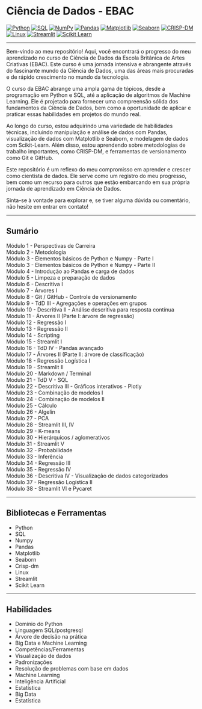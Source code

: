 # Ciência de Dados - EBAC
[![Python](https://img.shields.io/badge/Python-3776AB?style=for-the-badge&logo=python&logoColor=white)](https://www.python.org/)
[![SQL](https://img.shields.io/badge/SQL-4479A1?style=for-the-badge&logo=sql&logoColor=white)](https://pt.wikipedia.org/wiki/SQL)
[![NumPy](https://img.shields.io/badge/NumPy-013243?style=for-the-badge&logo=numpy&logoColor=white)](https://numpy.org/)
[![Pandas](https://img.shields.io/badge/Pandas-150458?style=for-the-badge&logo=pandas&logoColor=white)](https://pandas.pydata.org/)
[![Matplotlib](https://img.shields.io/badge/Matplotlib-3776AB?style=for-the-badge&logo=matplotlib&logoColor=white)](https://matplotlib.org/)
[![Seaborn](https://img.shields.io/badge/Seaborn-4EAE4E?style=for-the-badge&logo=seaborn&logoColor=white)](https://seaborn.pydata.org/)
[![CRISP-DM](https://img.shields.io/badge/CRISP--DM-000000?style=for-the-badge)](https://en.wikipedia.org/wiki/Cross_Industry_Standard_Process_for_Data_Mining)
[![Linux](https://img.shields.io/badge/Linux-FCC624?style=for-the-badge&logo=linux&logoColor=black)](https://www.linux.org/)
[![Streamlit](https://img.shields.io/badge/Streamlit-FF4B4B?style=for-the-badge&logo=streamlit&logoColor=white)](https://streamlit.io/)
[![Scikit Learn](https://img.shields.io/badge/Scikit_Learn-F7931E?style=for-the-badge&logo=scikit-learn&logoColor=white)](https://scikit-learn.org/)



---

Bem-vindo ao meu repositório! Aqui, você encontrará o progresso do meu aprendizado no curso de Ciência de Dados da Escola Britânica de Artes Criativas (EBAC). Este curso é uma jornada intensiva e abrangente através do fascinante mundo da Ciência de Dados, uma das áreas mais procuradas e de rápido crescimento no mundo da tecnologia.

O curso da EBAC abrange uma ampla gama de tópicos, desde a programação em Python e SQL, até a aplicação de algoritmos de Machine Learning. Ele é projetado para fornecer uma compreensão sólida dos fundamentos da Ciência de Dados, bem como a oportunidade de aplicar e praticar essas habilidades em projetos do mundo real.

Ao longo do curso, estou adquirindo uma variedade de habilidades técnicas, incluindo manipulação e análise de dados com Pandas, visualização de dados com Matplotlib e Seaborn, e modelagem de dados com Scikit-Learn. Além disso, estou aprendendo sobre metodologias de trabalho importantes, como CRISP-DM, e ferramentas de versionamento como Git e GitHub.

Este repositório é um reflexo do meu compromisso em aprender e crescer como cientista de dados. Ele serve como um registro do meu progresso, bem como um recurso para outros que estão embarcando em sua própria jornada de aprendizado em Ciência de Dados.

Sinta-se à vontade para explorar e, se tiver alguma dúvida ou comentário, não hesite em entrar em contato!

---
## Sumário
Módulo 1 - Perspectivas de Carreira <br>
Módulo 2 - Metodologia <br>
Módulo 3 - Elementos básicos de Python e Numpy - Parte I <br>
Módulo 3 - Elementos básicos de Python e Numpy - Parte II <br>
Módulo 4 - Introdução ao Pandas e carga de dados <br>
Módulo 5 - Limpeza e preparação de dados <br>
Módulo 6 - Descritiva I <br>
Módulo 7 - Árvores I <br>
Módulo 8 - Git / GitHub - Controle de versionamento <br>
Módulo 9 - TdD III - Agregações e operações em grupos <br>
Módulo 10 - Descritiva II - Análise descritiva para resposta contínua <br>
Módulo 11 - Árvores II (Parte I: árvore de regressão) <br>
Módulo 12 - Regressão I <br>
Módulo 13 - Regressão II <br>
Módulo 14 - Scripting <br>
Módulo 15 - Streamlit I <br>
Módulo 16 - TdD IV - Pandas avançado <br>
Módulo 17 - Árvores II (Parte II: árvore de classificação) <br>
Módulo 18 - Regressão Logística I <br>
Módulo 19 - Streamlit II <br>
Módulo 20 - Markdown / Terminal <br>
Módulo 21 - TdD V - SQL <br>
Módulo 22 - Descritiva III - Gráficos interativos - Plotly <br>
Módulo 23 - Combinação de modelos I <br>
Módulo 24 - Combinação de modelos II <br>
Módulo 25 - Cálculo <br>
Módulo 26 - Algelin <br>
Módulo 27 - PCA <br>
Módulo 28 - Streamlit III, IV <br>
Módulo 29 - K-means <br>
Módulo 30 - Hierárquicos / aglomerativos <br>
Módulo 31 - Streamlit V <br>
Módulo 32 - Probabilidade <br>
Módulo 33 - Inferência <br>
Módulo 34 - Regressão III <br>
Módulo 35 - Regressão IV <br>
Módulo 36 - Descritiva IV - Visualização de dados categorizados <br>
Módulo 37 - Regressão Logística II <br>
Módulo 38 - Streamlit VI e Pycaret <br>

___
## Bibliotecas e Ferramentas
* Python <br>
* SQL <br>
* Numpy <br>
* Pandas <br>
* Matplotlib <br>
* Seaborn <br>
* Crisp-dm <br>
* Linux <br>
* Streamlit <br>
* Scikit Learn <br>

---

## Habilidades
* Domínio do Python <br>
* Linguagem SQL/postgresql <br>
* Árvore de decisão na prática <br>
* Big Data e Machine Learning <br>
* Competências/Ferramentas <br>
* Visualização de dados <br>
* Padronizações <br>
* Resolução de problemas com base em dados <br>
* Machine Learning <br>
* Inteligência Artificial <br>
* Estatística <br>
* Big Data <br>
* Estatística <br>
